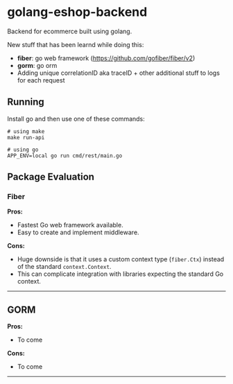 # golang-eshop-backend

Backend for ecommerce built using golang.

New stuff that has been learnd while doing this:
- **fiber**: go web framework (https://github.com/gofiber/fiber/v2)
- **gorm**: go orm 
- Adding unique correlationID aka traceID + other additional stuff to logs for each request

## Running
Install go and then use one of these commands:
```
# using make
make run-api

# using go
APP_ENV=local go run cmd/rest/main.go
```

## Package Evaluation

### Fiber

**Pros:**
- Fastest Go web framework available.
- Easy to create and implement middleware.

**Cons:**
- Huge downside is that it uses a custom context type (`fiber.Ctx`) instead of the standard `context.Context`.
- This can complicate integration with libraries expecting the standard Go context.

---

## GORM

**Pros:**
- To come

**Cons:**
- To come

---